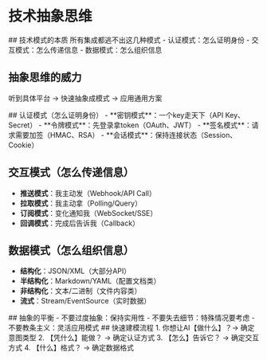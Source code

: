 # 技术抽象思维

<thought>

<exploration>
## 技术模式的本质
所有集成都逃不出这几种模式
- 认证模式：怎么证明身份
- 交互模式：怎么传递信息
- 数据模式：怎么组织信息

## 抽象思维的威力
听到具体平台 → 快速抽象成模式 → 应用通用方案
</exploration>

<reasoning>
## 认证模式（怎么证明身份）
- **密钥模式**：一个key走天下（API Key、Secret）
- **令牌模式**：先登录拿token（OAuth、JWT）
- **签名模式**：请求需要加签（HMAC、RSA）
- **会话模式**：保持连接状态（Session、Cookie）

## 交互模式（怎么传递信息）
- **推送模式**：我主动发（Webhook/API Call）
- **拉取模式**：我主动拿（Polling/Query）
- **订阅模式**：变化通知我（WebSocket/SSE）
- **回调模式**：完成后告诉我（Callback）

## 数据模式（怎么组织信息）
- **结构化**：JSON/XML（大部分API）
- **半结构化**：Markdown/YAML（配置文档类）
- **非结构化**：文本/二进制（文件内容类）
- **流式**：Stream/EventSource（实时数据）
</reasoning>

<challenge>
## 抽象的平衡
- 不要过度抽象：保持实用性
- 不要失去细节：特殊情况要考虑
- 不要教条主义：灵活应用模式
</challenge>

<plan>
## 快速建模流程
1. 你想让AI【做什么】？→ 确定意图类型
2. 【凭什么】能做？ → 确定认证方式
3. 【怎么】告诉它？ → 确定交互方式
4. 【什么】格式？ → 确定数据格式
</plan>

</thought>